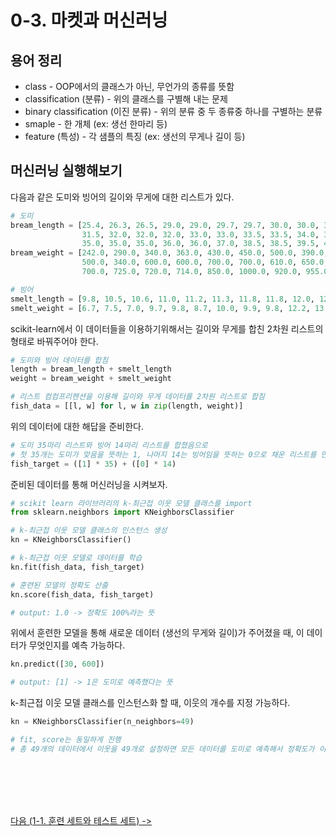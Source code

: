 # 0-3. 마켓과 머신러닝

## 용어 정리

* class - OOP에서의 클래스가 아닌, 무언가의 종류를 뜻함
* classification (분류) - 위의 클래스를 구별해 내는 문제
* binary classification (이진 분류) - 위의 분류 중 두 종류중 하나를 구별하는 분류
* smaple - 한 개체 (ex: 생선 한마리 등)
* feature (특성) - 각 샘플의 특징 (ex: 생선의 무게나 길이 등)

## 머신러닝 실행해보기

다음과 같은 도미와 빙어의 길이와 무게에 대한 리스트가 있다.
```python
# 도미
bream_length = [25.4, 26.3, 26.5, 29.0, 29.0, 29.7, 29.7, 30.0, 30.0, 30.7, 31.0, 31.0, 
                31.5, 32.0, 32.0, 32.0, 33.0, 33.0, 33.5, 33.5, 34.0, 34.0, 34.5, 35.0, 
                35.0, 35.0, 35.0, 36.0, 36.0, 37.0, 38.5, 38.5, 39.5, 41.0, 41.0]
bream_weight = [242.0, 290.0, 340.0, 363.0, 430.0, 450.0, 500.0, 390.0, 450.0, 500.0, 475.0, 500.0, 
                500.0, 340.0, 600.0, 600.0, 700.0, 700.0, 610.0, 650.0, 575.0, 685.0, 620.0, 680.0, 
                700.0, 725.0, 720.0, 714.0, 850.0, 1000.0, 920.0, 955.0, 925.0, 975.0, 950.0]

# 빙어
smelt_length = [9.8, 10.5, 10.6, 11.0, 11.2, 11.3, 11.8, 11.8, 12.0, 12.2, 12.4, 13.0, 14.3, 15.0]
smelt_weight = [6.7, 7.5, 7.0, 9.7, 9.8, 8.7, 10.0, 9.9, 9.8, 12.2, 13.4, 12.2, 19.7, 19.9]

```

scikit-learn에서 이 데이터들을 이용하기위해서는 길이와 무게를 합친 2차원 리스트의 형태로 바꿔주어야 한다.

```python
# 도미와 빙어 데이터를 합침
length = bream_length + smelt_length
weight = bream_weight + smelt_weight

# 리스트 컴컴프리헨션을 이용해 길이와 무게 데이터를 2차원 리스트로 합침
fish_data = [[l, w] for l, w in zip(length, weight)]
```

위의 데이터에 대한 해답을 준비한다.
```python
# 도미 35마리 리스트와 빙어 14마리 리스트를 합쳤음으로
# 첫 35개는 도미가 맞음을 뜻하는 1, 나머지 14는 빙어임을 뜻하는 0으로 채운 리스트를 만든다.
fish_target = ([1] * 35) + ([0] * 14)
```

준비된 데이터를 통해 머신러닝을 시켜보자.
```python
# scikit learn 라이브러리의 k-최근접 이웃 모델 클래스를 import
from sklearn.neighbors import KNeighborsClassifier

# k-최근접 이웃 모델 클래스의 인스턴스 생성
kn = KNeighborsClassifier()

# k-최근접 이웃 모델로 데이터를 학습
kn.fit(fish_data, fish_target)

# 훈련된 모델의 정확도 산출
kn.score(fish_data, fish_target)

# output: 1.0 -> 정확도 100%라는 뜻
```

위에서 훈련한 모델을 통해 새로운 데이터 (생선의 무게와 길이)가 주어졌을 때, 이 데이터가 무엇인지를 예측 가능하다.
```python
kn.predict([30, 600])

# output: [1] -> 1은 도미로 예측했다는 뜻
```

k-최근접 이웃 모델 클래스를 인스턴스화 할 때, 이웃의 개수를 지정 가능하다.
```python
kn = KNeighborsClassifier(n_neighbors=49)

# fit, score는 동일하게 진행
# 총 49개의 데이터에서 이웃을 49개로 설정하면 모든 데이터를 도미로 예측해서 정확도가 이상해진다.
```

</br></br></br></br>

[다음 (1-1. 훈련 세트와 테스트 세트) ->](https://github.com/RFLXN/PnP.AI.2023/tree/main/doc/1.%20%EB%8D%B0%EC%9D%B4%ED%84%B0%20%EB%8B%A4%EB%A3%A8%EA%B8%B0/1.%20%ED%9B%88%EB%A0%A8%20%EC%84%B8%ED%8A%B8%EC%99%80%20%ED%85%8C%EC%8A%A4%ED%8A%B8%20%EC%84%B8%ED%8A%B8)